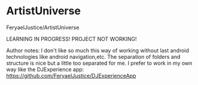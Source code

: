 # ArtistUniverse
 FeryaelJustice/ArtistUniverse
 
 LEARNING IN PROGRESS! PROJECT NOT WORKING!
 
 Author notes: I don't like so much this way of working without last android technologies like android navigation,etc. The separation of folders and structure is nice
 but a little too separated for me.
 I prefer to work in my own way like the DJExperience app: https://github.com/FeryaelJustice/DJExperienceApp
